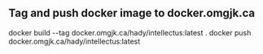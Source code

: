 ## Tag and push docker image to docker.omgjk.ca
docker build --tag docker.omgjk.ca/hady/intellectus:latest .
docker push docker.omgjk.ca/hady/intellectus:latest

